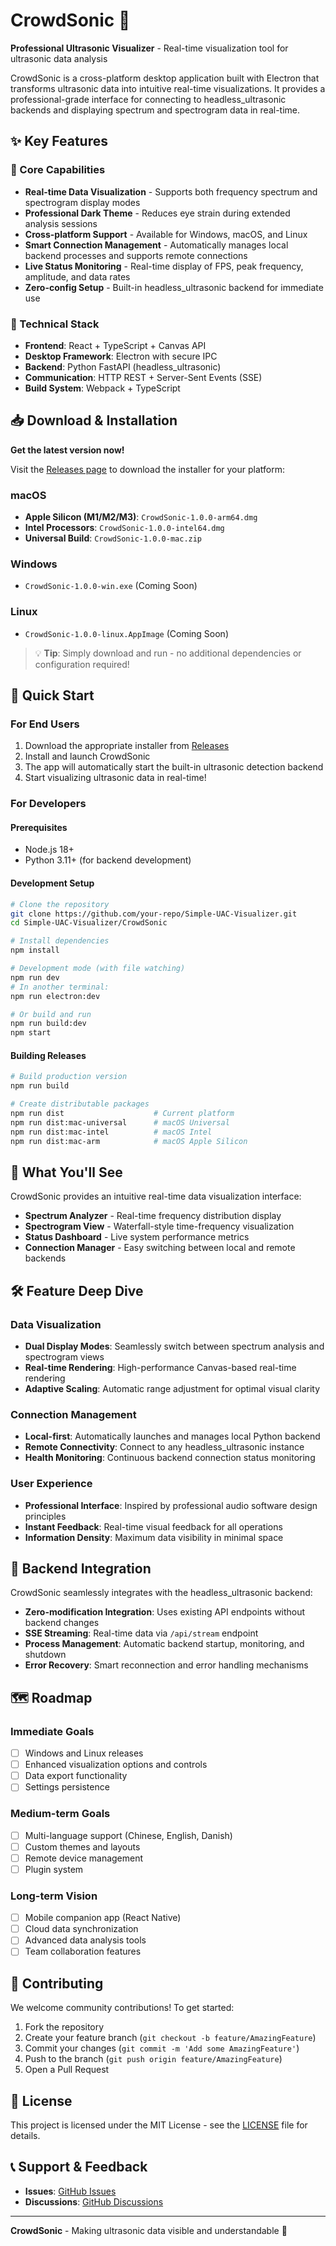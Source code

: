 # CrowdSonic 🎵

**Professional Ultrasonic Visualizer** - Real-time visualization tool for ultrasonic data analysis

CrowdSonic is a cross-platform desktop application built with Electron that transforms ultrasonic data into intuitive real-time visualizations. It provides a professional-grade interface for connecting to headless_ultrasonic backends and displaying spectrum and spectrogram data in real-time.

## ✨ Key Features

### 🎯 Core Capabilities
- **Real-time Data Visualization** - Supports both frequency spectrum and spectrogram display modes
- **Professional Dark Theme** - Reduces eye strain during extended analysis sessions
- **Cross-platform Support** - Available for Windows, macOS, and Linux
- **Smart Connection Management** - Automatically manages local backend processes and supports remote connections
- **Live Status Monitoring** - Real-time display of FPS, peak frequency, amplitude, and data rates
- **Zero-config Setup** - Built-in headless_ultrasonic backend for immediate use

### 🔧 Technical Stack
- **Frontend**: React + TypeScript + Canvas API
- **Desktop Framework**: Electron with secure IPC
- **Backend**: Python FastAPI (headless_ultrasonic)
- **Communication**: HTTP REST + Server-Sent Events (SSE)
- **Build System**: Webpack + TypeScript

## 📥 Download & Installation

**Get the latest version now!**

Visit the [Releases page](../../releases) to download the installer for your platform:

### macOS
- **Apple Silicon (M1/M2/M3)**: `CrowdSonic-1.0.0-arm64.dmg`
- **Intel Processors**: `CrowdSonic-1.0.0-intel64.dmg`
- **Universal Build**: `CrowdSonic-1.0.0-mac.zip`

### Windows
- `CrowdSonic-1.0.0-win.exe` (Coming Soon)

### Linux
- `CrowdSonic-1.0.0-linux.AppImage` (Coming Soon)

> 💡 **Tip**: Simply download and run - no additional dependencies or configuration required!

## 🚀 Quick Start

### For End Users
1. Download the appropriate installer from [Releases](../../releases)
2. Install and launch CrowdSonic
3. The app will automatically start the built-in ultrasonic detection backend
4. Start visualizing ultrasonic data in real-time!

### For Developers

#### Prerequisites
- Node.js 18+
- Python 3.11+ (for backend development)

#### Development Setup
```bash
# Clone the repository
git clone https://github.com/your-repo/Simple-UAC-Visualizer.git
cd Simple-UAC-Visualizer/CrowdSonic

# Install dependencies
npm install

# Development mode (with file watching)
npm run dev
# In another terminal:
npm run electron:dev

# Or build and run
npm run build:dev
npm start
```

#### Building Releases
```bash
# Build production version
npm run build

# Create distributable packages
npm run dist                    # Current platform
npm run dist:mac-universal      # macOS Universal
npm run dist:mac-intel          # macOS Intel
npm run dist:mac-arm            # macOS Apple Silicon
```

## 📸 What You'll See

CrowdSonic provides an intuitive real-time data visualization interface:

- **Spectrum Analyzer** - Real-time frequency distribution display
- **Spectrogram View** - Waterfall-style time-frequency visualization
- **Status Dashboard** - Live system performance metrics
- **Connection Manager** - Easy switching between local and remote backends

## 🛠 Feature Deep Dive

### Data Visualization
- **Dual Display Modes**: Seamlessly switch between spectrum analysis and spectrogram views
- **Real-time Rendering**: High-performance Canvas-based real-time rendering
- **Adaptive Scaling**: Automatic range adjustment for optimal visual clarity

### Connection Management
- **Local-first**: Automatically launches and manages local Python backend
- **Remote Connectivity**: Connect to any headless_ultrasonic instance
- **Health Monitoring**: Continuous backend connection status monitoring

### User Experience
- **Professional Interface**: Inspired by professional audio software design principles
- **Instant Feedback**: Real-time visual feedback for all operations
- **Information Density**: Maximum data visibility in minimal space

## 🔄 Backend Integration

CrowdSonic seamlessly integrates with the headless_ultrasonic backend:

- **Zero-modification Integration**: Uses existing API endpoints without backend changes
- **SSE Streaming**: Real-time data via `/api/stream` endpoint
- **Process Management**: Automatic backend startup, monitoring, and shutdown
- **Error Recovery**: Smart reconnection and error handling mechanisms

## 🗺 Roadmap

### Immediate Goals
- [ ] Windows and Linux releases
- [ ] Enhanced visualization options and controls
- [ ] Data export functionality
- [ ] Settings persistence

### Medium-term Goals
- [ ] Multi-language support (Chinese, English, Danish)
- [ ] Custom themes and layouts
- [ ] Remote device management
- [ ] Plugin system

### Long-term Vision
- [ ] Mobile companion app (React Native)
- [ ] Cloud data synchronization
- [ ] Advanced data analysis tools
- [ ] Team collaboration features

## 🤝 Contributing

We welcome community contributions! To get started:

1. Fork the repository
2. Create your feature branch (`git checkout -b feature/AmazingFeature`)
3. Commit your changes (`git commit -m 'Add some AmazingFeature'`)
4. Push to the branch (`git push origin feature/AmazingFeature`)
5. Open a Pull Request

## 📄 License

This project is licensed under the MIT License - see the [LICENSE](LICENSE) file for details.

## 📞 Support & Feedback

- **Issues**: [GitHub Issues](../../issues)
- **Discussions**: [GitHub Discussions](../../discussions)

---

**CrowdSonic** - Making ultrasonic data visible and understandable 🎵